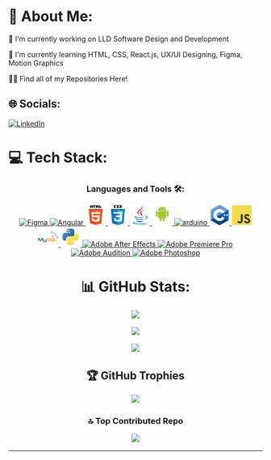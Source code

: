 # 💫 About Me:
🔭 I'm currently working on LLD Software Design and Development

🌱 I'm currently learning HTML, CSS, React.js, UX/UI Designing, Figma, Motion Graphics

👨‍💻 Find all of my Repositories Here!

## 🌐 Socials:
[![LinkedIn](https://img.shields.io/badge/LinkedIn-%230077B5.svg?logo=linkedin&logoColor=white)](https://linkedin.com/in/https://www.linkedin.com/in/deeprakesh/)

# 💻 Tech Stack:

<h3 align="center">Languages and Tools 🛠️:</h3>
<p align="center">
    <a href="https://www.figma.com/" target="_blank" rel="noreferrer">
        <img src="https://www.vectorlogo.zone/logos/figma/figma-icon.svg" alt="Figma" width="40" height="40"/>
    </a>
    <a href="https://angular.io" target="_blank" rel="noreferrer">
        <img src="https://angular.io/assets/images/logos/angular/angular.svg" alt="Angular" width="40" height="40"/>
    </a>
    <a href="https://www.w3.org/html/" target="_blank" rel="noreferrer">
        <img src="https://raw.githubusercontent.com/devicons/devicon/master/icons/html5/html5-original-wordmark.svg" alt="html5" width="40" height="40"/>
    </a>
    <a href="https://www.w3schools.com/css/" target="_blank" rel="noreferrer">
        <img src="https://raw.githubusercontent.com/devicons/devicon/master/icons/css3/css3-original-wordmark.svg" alt="css3" width="40" height="40"/>
    </a>
    <a href="https://www.java.com" target="_blank" rel="noreferrer">
        <img src="https://raw.githubusercontent.com/devicons/devicon/master/icons/java/java-original.svg" alt="java" width="40" height="40"/>
    </a>
    <a href="https://developer.android.com" target="_blank" rel="noreferrer">
        <img src="https://raw.githubusercontent.com/devicons/devicon/master/icons/android/android-original-wordmark.svg" alt="android" width="40" height="40"/>
    </a>
    <a href="https://www.arduino.cc/" target="_blank" rel="noreferrer">
        <img src="https://cdn.worldvectorlogo.com/logos/arduino-1.svg" alt="arduino" width="40" height="40"/>
    </a>
    <a href="https://www.w3schools.com/cpp/" target="_blank" rel="noreferrer">
        <img src="https://raw.githubusercontent.com/devicons/devicon/master/icons/cplusplus/cplusplus-original.svg" alt="cplusplus" width="40" height="40"/>
    </a>
    <a href="https://developer.mozilla.org/en-US/docs/Web/JavaScript" target="_blank" rel="noreferrer">
        <img src="https://raw.githubusercontent.com/devicons/devicon/master/icons/javascript/javascript-original.svg" alt="javascript" width="40" height="40"/>
    </a>
    <a href="https://www.mysql.com/" target="_blank" rel="noreferrer">
        <img src="https://raw.githubusercontent.com/devicons/devicon/master/icons/mysql/mysql-original-wordmark.svg" alt="mysql" width="40" height="40"/>
    </a>
    <a href="https://www.python.org" target="_blank" rel="noreferrer">
        <img src="https://raw.githubusercontent.com/devicons/devicon/master/icons/python/python-original.svg" alt="python" width="40" height="40"/>
    </a>
    <a href="https://www.adobe.com/in/products/aftereffects.html" target="_blank" rel="noreferrer">
        <img src="https://img.icons8.com/color/48/000000/adobe-after-effects--v1.png" alt="Adobe After Effects" width="40" height="40"/>
    </a>
    <a href="https://www.adobe.com/in/products/premiere.html" target="_blank" rel="noreferrer">
        <img src="https://img.icons8.com/color/48/000000/adobe-premiere-pro--v1.png" alt="Adobe Premiere Pro" width="40" height="40"/>
    </a>
    <a href="https://www.adobe.com/in/products/audition.html" target="_blank" rel="noreferrer">
        <img src="https://img.icons8.com/color/48/000000/adobe-audition.png" alt="Adobe Audition" width="40" height="40"/>
    </a>
    <a href="https://www.adobe.com/in/products/photoshop.html" target="_blank" rel="noreferrer">
        <img src="https://img.icons8.com/color/48/000000/adobe-photoshop.png" alt="Adobe Photoshop" width="40" height="40"/>
    </a>
</p>

<h1 align="center">📊 GitHub Stats:</h1>
<div align="center">

![](https://github-readme-stats.vercel.app/api?username=Deep0902&theme=dark&hide_border=false&include_all_commits=true&count_private=true)

![](https://nirzak-streak-stats.vercel.app/?user=Deep0902&theme=dark&hide_border=false)

![](https://github-readme-stats.vercel.app/api/top-langs/?username=Deep0902&theme=dark&hide_border=false&include_all_commits=true&count_private=true&layout=compact)

</div>

<h2 align="center">🏆 GitHub Trophies</h2>
<div align="center">

![](https://github-profile-trophy.vercel.app/?username=Deep0902&theme=radical&no-frame=false&no-bg=false&margin-w=4)

</div>

<h3 align="center">🔝 Top Contributed Repo</h3>
<div align="center">

![](https://github-contributor-stats.vercel.app/api?username=Deep0902&limit=5&theme=dark&combine_all_yearly_contributions=true)

</div>

---

